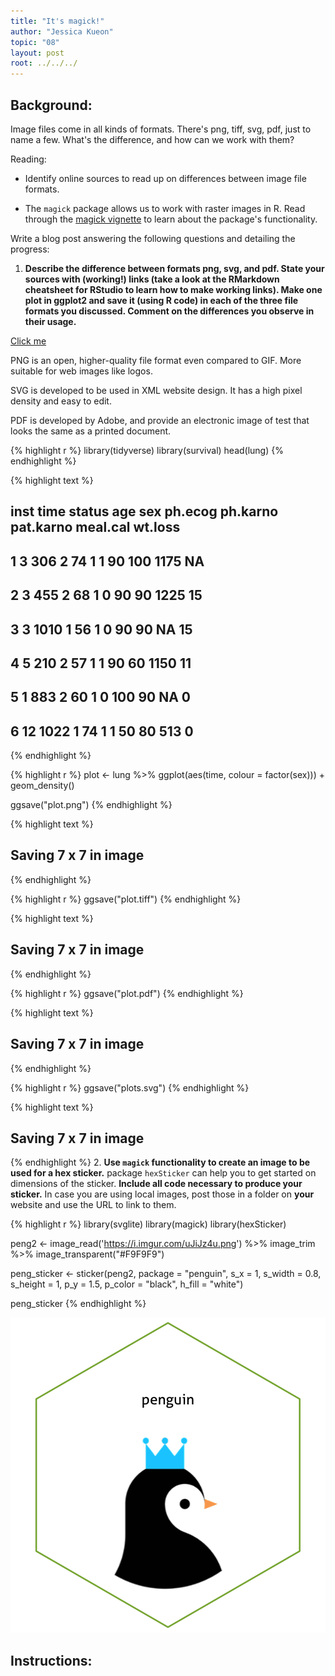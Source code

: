 ```yaml
---
title: "It's magick!"
author: "Jessica Kueon"
topic: "08"
layout: post
root: ../../../
---
```


## Background:

Image files come in all kinds of formats. There's png, tiff, svg, pdf, just to name a few. What's the difference, and how can we work with them?

Reading: 

  - Identify online sources to read up on differences between image file formats. 

  - The `magick` package allows us to work with raster images in R. Read through the  [magick vignette](https://cran.r-project.org/web/packages/magick/vignettes/intro.html) to learn about the package's functionality.

Write a blog post answering the following questions and detailing the progress: 

1. **Describe the difference between formats png, svg, and pdf. State your sources with (working!) links (take a look at the RMarkdown cheatsheet for RStudio to learn how to make working links). Make one plot in ggplot2 and save it (using R code) in each of the three file formats you discussed. Comment on the differences you observe in their usage.**

[Click me](https://www.95visual.com/blog/svg-pdf-jpg-png-whats-the-difference)

PNG is an open, higher-quality file format even compared to GIF. More suitable for web images like logos. 

SVG is developed to be used in XML website design. It has a high pixel density and easy to edit. 

PDF is developed by Adobe, and provide an electronic image of test that looks the same as a printed document. 




{% highlight r %}
library(tidyverse)
library(survival)
head(lung)
{% endhighlight %}



{% highlight text %}
##   inst time status age sex ph.ecog ph.karno pat.karno meal.cal wt.loss
## 1    3  306      2  74   1       1       90       100     1175      NA
## 2    3  455      2  68   1       0       90        90     1225      15
## 3    3 1010      1  56   1       0       90        90       NA      15
## 4    5  210      2  57   1       1       90        60     1150      11
## 5    1  883      2  60   1       0      100        90       NA       0
## 6   12 1022      1  74   1       1       50        80      513       0
{% endhighlight %}



{% highlight r %}
plot <- lung %>% ggplot(aes(time, colour = factor(sex))) + geom_density()


ggsave("plot.png")
{% endhighlight %}



{% highlight text %}
## Saving 7 x 7 in image
{% endhighlight %}



{% highlight r %}
ggsave("plot.tiff")
{% endhighlight %}



{% highlight text %}
## Saving 7 x 7 in image
{% endhighlight %}



{% highlight r %}
ggsave("plot.pdf")
{% endhighlight %}



{% highlight text %}
## Saving 7 x 7 in image
{% endhighlight %}



{% highlight r %}
ggsave("plots.svg")
{% endhighlight %}



{% highlight text %}
## Saving 7 x 7 in image
{% endhighlight %}
2. **Use `magick` functionality to create an image to be used for a hex sticker.**  package `hexSticker` can help you to get started on dimensions of the sticker. **Include all code necessary to produce your sticker.** In case you are using local images, post those in a folder on **your** website and use the URL to link to them.



{% highlight r %}
library(svglite)
library(magick)
library(hexSticker)

peng2 <- image_read('https://i.imgur.com/uJiJz4u.png') %>%
  image_trim %>% image_transparent("#F9F9F9")

peng_sticker <- sticker(peng2, package = "penguin", s_x = 1, s_width = 0.8, s_height = 1, p_y = 1.5, p_color = "black", h_fill = "white")

peng_sticker
{% endhighlight %}

![center](../figure/08/KueonJessica/unnamed-chunk-2-1.png)



## Instructions:
